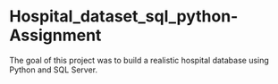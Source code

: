 # Hospital_dataset_sql_python-Assignment
The goal of this project was to build a realistic hospital database using Python and SQL Server.

